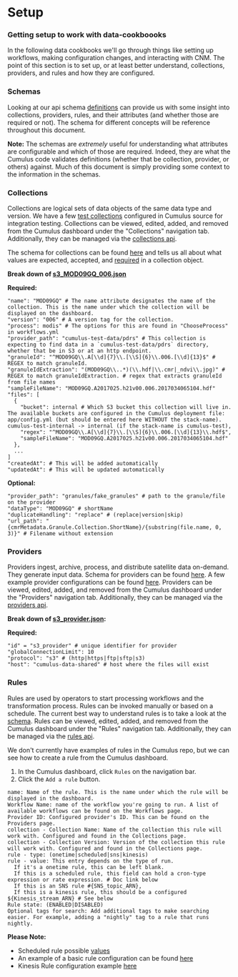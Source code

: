 # Setup

### Getting setup to work with data-cookboooks

In the following data cookbooks we'll go through things like setting up workflows, making configuration changes, and interacting with CNM. The point of this section is to set up, or at least better understand, collections, providers, and rules and how they are configured.


### Schemas

Looking at our api schema [definitions](https://github.com/nasa/cumulus/blob/713ae01458ef278fa75d1cc0c6d68e00ffd4ce33/packages/api/models/schemas.js) can provide us with some insight into collections, providers, rules, and their attributes (and whether those are required or not). The schema for different concepts will be reference throughout this document.

**Note:** The schemas are _extremely_ useful for understanding what attributes are configurable and which of those are required. Indeed, they are what the Cumulus code validates definitions (whether that be collection, provider, or others) against. Much of this document is simply providing some context to the information in the schemas.


### Collections

Collections are logical sets of data objects of the same data type and version. We have a few [test collections](https://github.com/nasa/cumulus/tree/713ae01458ef278fa75d1cc0c6d68e00ffd4ce33/example/data/collections) configured in Cumulus source for integration testing. Collections can be viewed, edited, added, and removed from the Cumulus dashboard under the "Collections" navigation tab. Additionally, they can be managed via the [collections api](https://nasa.github.io/cumulus-api/?language=Python#list-collections).

The schema for collections can be found [here](https://github.com/nasa/cumulus/blob/713ae01458ef278fa75d1cc0c6d68e00ffd4ce33/packages/api/models/schemas.js#L4) and tells us all about what values are expected, accepted, and [required](https://github.com/nasa/cumulus/blob/713ae01458ef278fa75d1cc0c6d68e00ffd4ce33/packages/api/models/schemas.js#L109) in a collection object.

**Break down of [s3_MOD09GQ_006.json](https://github.com/nasa/cumulus/blob/713ae01458ef278fa75d1cc0c6d68e00ffd4ce33/example/data/collections/s3_MOD09GQ_006.json)**

**Required:**
```
"name": "MOD09GQ" # The name attribute designates the name of the collection. This is the name under which the collection will be displayed on the dashboard.
"version": "006" # A version tag for the collection.
"process": modis" # The options for this are found in "ChooseProcess" in workflows.yml
"provider_path": "cumulus-test-data/pdrs" # This collection is expecting to find data in a `cumulus-test-data/pdrs` directory, whether that be in S3 or at an http endpoint.
"granuleId": "^MOD09GQ\\.A[\\d]{7}\\.[\\S]{6}\\.006.[\\d]{13}$" # REGEX to match granuleId.
"granuleIdExtraction": "(MOD09GQ\\..*)(\\.hdf|\\.cmr|_ndvi\\.jpg)" # REGEX to match granuleIdExtraction. # regex that extracts granuleId from file names
"sampleFileName": "MOD09GQ.A2017025.h21v00.006.2017034065104.hdf"
"files": [
  {
    "bucket": internal # Which S3 bucket this collection will live in. The available buckets are configured in the Cumulus deployment file: app/config.yml (but should be entered here WITHOUT the stack-name). cumulus-test-internal -> internal (if the stack-name is cumulus-test),
    "regex": "^MOD09GQ\\.A[\\d]{7}\\.[\\S]{6}\\.006.[\\d]{13}\\.hdf$",
    "sampleFileName": "MOD09GQ.A2017025.h21v00.006.2017034065104.hdf"
  },
  ...
]
"createdAt": # This will be added automatically
"updatedAt": # This will be updated automatically
```

**Optional:**
```
"provider_path": "granules/fake_granules" # path to the granule/file on the provider
"dataType": "MOD09GQ" # shortName
"duplicateHandling": "replace" # (replace|version|skip)
"url_path": "{cmrMetadata.Granule.Collection.ShortName}/{substring(file.name, 0, 3)}" # Filename without extension
```


### Providers

Providers ingest, archive, process, and distribute satellite data on-demand. They generate input data. Schema for providers can be found [here](https://github.com/nasa/cumulus/blob/713ae01458ef278fa75d1cc0c6d68e00ffd4ce33/packages/api/models/schemas.js#L383). A few example provider configurations can be found [here](https://github.com/nasa/cumulus/tree/713ae01458ef278fa75d1cc0c6d68e00ffd4ce33/example/data/providers). Providers can be viewed, edited, added, and removed from the Cumulus dashboard under the "Providers" navigation tab. Additionally, they can be managed via the [providers api](https://nasa.github.io/cumulus-api/?language=Python#list-providers).

**Break down of [s3_provider.json](https://github.com/nasa/cumulus/blob/713ae01458ef278fa75d1cc0c6d68e00ffd4ce33/example/data/providers/s3_provider.json):**

**Required:**
```
"id" = "s3_provider" # unique identifier for provider
"globalConnectionLimit": 10
"protocol": "s3" # (http|https|ftp|sftp|s3)
"host": "cumulus-data-shared" # host where the files will exist
```


### Rules

Rules are used by operators to start processing workflows and the transformation process. Rules can be invoked manually or based on a schedule. The current best way to understand rules is to take a look at the [schema](https://github.com/nasa/cumulus/blob/713ae01458ef278fa75d1cc0c6d68e00ffd4ce33/packages/api/models/schemas.js#L231). Rules can be viewed, edited, added, and removed from the Cumulus dashboard under the "Rules" navigation tab. Additionally, they can be managed via the [rules api](https://nasa.github.io/cumulus-api/?language=Python#list-rules).

We don't currently have examples of rules in the Cumulus repo, but we can see how to create a rule from the Cumulus dashboard.
1. In the Cumulus dashboard, click `Rules` on the navigation bar.
2. Click the `Add a rule` button.

```
name: Name of the rule. This is the name under which the rule will be displayed in the dashboard.
Workflow Name: name of the workflow you're going to run. A list of available workflows can be found on the Workflows page.
Provider ID: Configured provider's ID. This can be found on the Providers page.
collection - Collection Name: Name of the collection this rule will work with. Configured and found in the Collections page.
collection - Collection Version: Version of the collection this rule will work with. Configured and found in the Collections page.
rule - type: (onetime|scheduled|sns|kinesis)
rule - value: This entry depends on the type of run.
  If it's a onetime rule, this can be left blank.
  If this is a scheduled rule, this field can hold a cron-type expression or rate expression. # Doc link below
  If this is an SNS rule #{SNS_topic_ARN},
  If this is a kinesis rule, this should be a configured ${Kinesis_stream_ARN} # See below
Rule state: (ENABLED|DISABLED)
Optional tags for search: Add additional tags to make searching easier. For example, adding a "nightly" tag to a rule that runs nightly.
```

**Please Note:**
* Scheduled rule possible [values](https://docs.aws.amazon.com/AmazonCloudWatch/latest/events/ScheduledEvents.html)
* An example of a basic rule configuration can be found [here](./hello-world.md/#execution)
* Kinesis Rule configuration example [here](./cnm-workflow.md#rule-configuration)

